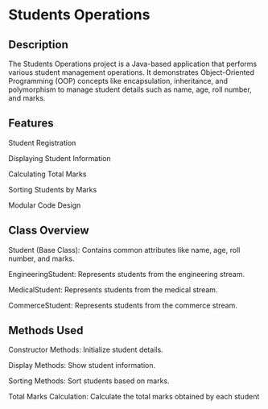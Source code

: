 # Students Operations

## Description

The Students Operations project is a Java-based application that performs various student management operations. It demonstrates Object-Oriented Programming (OOP) concepts like encapsulation, inheritance, and polymorphism to manage student details such as name, age, roll number, and marks.

## Features

Student Registration

Displaying Student Information

Calculating Total Marks

Sorting Students by Marks

Modular Code Design

## Class Overview

Student (Base Class): Contains common attributes like name, age, roll number, and marks.

EngineeringStudent: Represents students from the engineering stream.

MedicalStudent: Represents students from the medical stream.

CommerceStudent: Represents students from the commerce stream.

## Methods Used

Constructor Methods: Initialize student details.

Display Methods: Show student information.

Sorting Methods: Sort students based on marks.

Total Marks Calculation: Calculate the total marks obtained by each student
